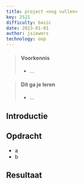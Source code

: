 ```yaml
---
title: project <nog vullen>
key: 2521
difficulty: basic
date: 2023-01-01
author: jsiewers
technology: oop
---
```



> #### Voorkennis
> * ...

> #### Dit ga je leren
> * ...

## Introductie


## Opdracht
* a
* b

## Resultaat



